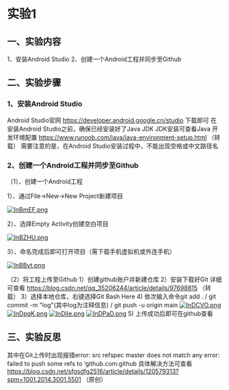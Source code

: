 # 实验1


## 一、实验内容

1、安装Android Studio
2、创建一个Android工程并同步至Github

## 二、实验步骤

### 1、安装Android Studio

Android Studio官网 https://developer.android.google.cn/studio 下载即可
在安装Android Studio之前，确保已经安装好了Java JDK
JDK安装可查看Java 开发环境配置 https://www.runoob.com/java/java-environment-setup.html （转载）
需要注意的是，在Android Studio安装过程中，不能出现空格或中文路径名

### 2、创建一个Android工程并同步至Github

（1）、创建一个Android工程

1）、通过File->New->New Project新建项目

[![InBmEF.png](https://z3.ax1x.com/2021/11/05/InBmEF.png)](https://imgtu.com/i/InBmEF)

2）、选择Empty Activity创建空白项目

[![InBZHU.png](https://z3.ax1x.com/2021/11/05/InBZHU.png)](https://imgtu.com/i/InBZHU)

3）、命名完成后即可打开项目（需下载手机虚拟机或外连手机）

[![InBBvt.png](https://z3.ax1x.com/2021/11/05/InBBvt.png)](https://imgtu.com/i/InBBvt)

（2）将工程上传至Github
1）创建github账户并新建仓库
2）安装下载好Git 详细可查看 https://blog.csdn.net/qq_35206244/article/details/97698815 （转载）
3）选择本地仓库，右键选择Git Bash Here
4) 依次输入命令git add . / git commit -m "log"(其中log为注释信息) / git push -u origin main
[![InDCVO.png](https://z3.ax1x.com/2021/11/05/InDCVO.png)](https://imgtu.com/i/InDCVO)
[![InDpqK.png](https://z3.ax1x.com/2021/11/05/InDpqK.png)](https://imgtu.com/i/InDpqK)
[![InDiIe.png](https://z3.ax1x.com/2021/11/05/InDiIe.png)](https://imgtu.com/i/InDiIe)
[![InDPaD.png](https://z3.ax1x.com/2021/11/05/InDPaD.png)](https://imgtu.com/i/InDPaD)
5) 上传成功后即可在github查看

## 三、实验反思
其中在Git上传时出现报错error: src refspec master does not match any error: failed to push some refs to ‘github.com:github
具体解决方法可查看 https://blog.csdn.net/sfgsdfg2516/article/details/120579313?spm=1001.2014.3001.5501 （原创）